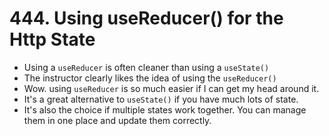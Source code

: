 # 444. Using useReducer() for the Http State
- Using a `useReducer` is often cleaner than using a `useState()`
- The instructor clearly likes the idea of using the `useReducer()`
- Wow. using `useReducer` is so much easier if I can get my head around it.
- It's a great alternative to `useState()` if you have much lots of state.
- It's also the choice if multiple states work together. You can manage them in one place and update them correctly. 